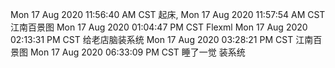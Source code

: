 Mon 17 Aug 2020 11:56:40 AM CST
起床,
Mon 17 Aug 2020 11:57:54 AM CST
江南百景图
Mon 17 Aug 2020 01:04:47 PM CST
Flexml
Mon 17 Aug 2020 02:13:31 PM CST
给老店脑装系统
Mon 17 Aug 2020 03:28:21 PM CST
江南百景图
Mon 17 Aug 2020 06:33:09 PM CST
睡了一觉 装系统
